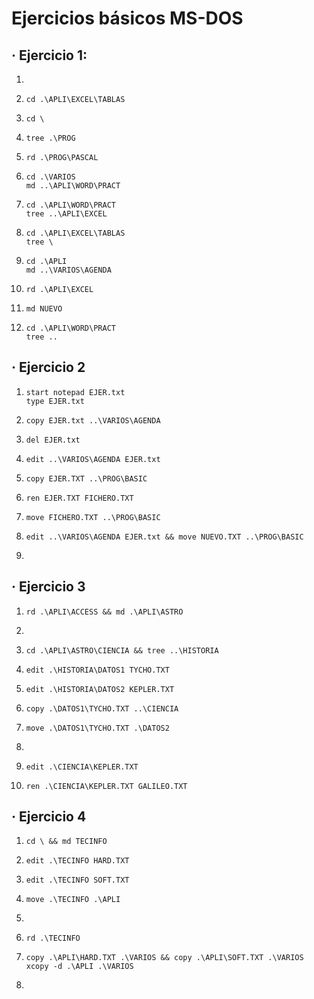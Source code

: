 # Ejercicios básicos MS-DOS
## · Ejercicio 1:
1. 
2.     cd .\APLI\EXCEL\TABLAS
3.     cd \
4.     tree .\PROG
5.     rd .\PROG\PASCAL
6.     cd .\VARIOS
       md ..\APLI\WORD\PRACT
7.     cd .\APLI\WORD\PRACT
       tree ..\APLI\EXCEL
8.     cd .\APLI\EXCEL\TABLAS
       tree \
9.     cd .\APLI
       md ..\VARIOS\AGENDA
10.     rd .\APLI\EXCEL
11.     md NUEVO
12.     cd .\APLI\WORD\PRACT 
        tree ..
## · Ejercicio 2
1.     start notepad EJER.txt
       type EJER.txt
2.     copy EJER.txt ..\VARIOS\AGENDA
3.     del EJER.txt
4.     edit ..\VARIOS\AGENDA EJER.txt
5.     copy EJER.TXT ..\PROG\BASIC
6.     ren EJER.TXT FICHERO.TXT
7.     move FICHERO.TXT ..\PROG\BASIC
8.     edit ..\VARIOS\AGENDA EJER.txt && move NUEVO.TXT ..\PROG\BASIC
9.     
## · Ejercicio 3
1.     rd .\APLI\ACCESS && md .\APLI\ASTRO
2.     
3.     cd .\APLI\ASTRO\CIENCIA && tree ..\HISTORIA
4.     edit .\HISTORIA\DATOS1 TYCHO.TXT
5.     edit .\HISTORIA\DATOS2 KEPLER.TXT
6.     copy .\DATOS1\TYCHO.TXT ..\CIENCIA
7.     move .\DATOS1\TYCHO.TXT .\DATOS2
8. 
9.     edit .\CIENCIA\KEPLER.TXT
10.     ren .\CIENCIA\KEPLER.TXT GALILEO.TXT
## · Ejercicio 4
1.     cd \ && md TECINFO
2.     edit .\TECINFO HARD.TXT
3.     edit .\TECINFO SOFT.TXT
4.     move .\TECINFO .\APLI
5. 
6.     rd .\TECINFO
7.     copy .\APLI\HARD.TXT .\VARIOS && copy .\APLI\SOFT.TXT .\VARIOS
       xcopy -d .\APLI .\VARIOS
 8. 	   
